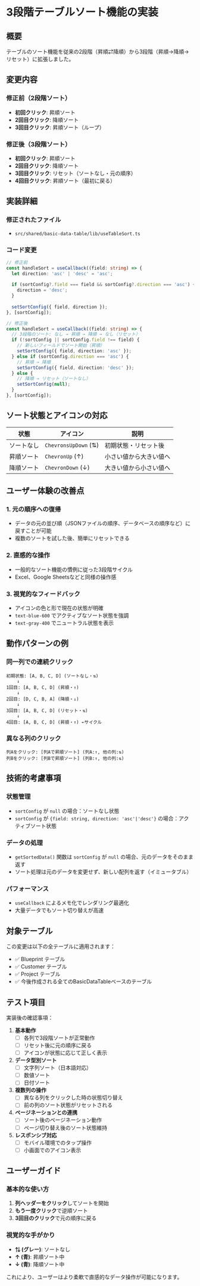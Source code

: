 # 3段階テーブルソート機能の実装

## 概要

テーブルのソート機能を従来の2段階（昇順⇄降順）から3段階（昇順→降順→リセット）に拡張しました。

## 変更内容

### 修正前（2段階ソート）
- **初回クリック**: 昇順ソート
- **2回目クリック**: 降順ソート  
- **3回目クリック**: 昇順ソート（ループ）

### 修正後（3段階ソート）
- **初回クリック**: 昇順ソート
- **2回目クリック**: 降順ソート
- **3回目クリック**: リセット（ソートなし・元の順序）
- **4回目クリック**: 昇順ソート（最初に戻る）

## 実装詳細

### 修正されたファイル
- `src/shared/basic-data-table/lib/useTableSort.ts`

### コード変更

```typescript
// 修正前
const handleSort = useCallback((field: string) => {
  let direction: 'asc' | 'desc' = 'asc';
  
  if (sortConfig?.field === field && sortConfig?.direction === 'asc') {
    direction = 'desc';
  }
  
  setSortConfig({ field, direction });
}, [sortConfig]);

// 修正後
const handleSort = useCallback((field: string) => {
  // 3段階のソート: なし → 昇順 → 降順 → なし（リセット）
  if (!sortConfig || sortConfig.field !== field) {
    // 新しいフィールドでソート開始（昇順）
    setSortConfig({ field, direction: 'asc' });
  } else if (sortConfig.direction === 'asc') {
    // 昇順 → 降順
    setSortConfig({ field, direction: 'desc' });
  } else {
    // 降順 → リセット（ソートなし）
    setSortConfig(null);
  }
}, [sortConfig]);
```

## ソート状態とアイコンの対応

| 状態 | アイコン | 説明 |
|------|----------|------|
| ソートなし | `ChevronsUpDown` (⇅) | 初期状態・リセット後 |
| 昇順ソート | `ChevronUp` (↑) | 小さい値から大きい値へ |
| 降順ソート | `ChevronDown` (↓) | 大きい値から小さい値へ |

## ユーザー体験の改善点

### 1. 元の順序への復帰
- データの元の並び順（JSONファイルの順序、データベースの順序など）に戻すことが可能
- 複数のソートを試した後、簡単にリセットできる

### 2. 直感的な操作
- 一般的なソート機能の慣例に従った3段階サイクル
- Excel、Google Sheetsなどと同様の操作感

### 3. 視覚的なフィードバック
- アイコンの色と形で現在の状態が明確
- `text-blue-600` でアクティブなソート状態を強調
- `text-gray-400` でニュートラル状態を表示

## 動作パターンの例

### 同一列での連続クリック
```
初期状態: [A, B, C, D] (ソートなし・⇅)
    ↓
1回目: [A, B, C, D] (昇順・↑)
    ↓  
2回目: [D, C, B, A] (降順・↓)
    ↓
3回目: [A, B, C, D] (リセット・⇅)
    ↓
4回目: [A, B, C, D] (昇順・↑) ←サイクル
```

### 異なる列のクリック
```
列Aをクリック: [列Aで昇順ソート] (列A:↑, 他の列:⇅)
列Bをクリック: [列Bで昇順ソート] (列B:↑, 他の列:⇅)
```

## 技術的考慮事項

### 状態管理
- `sortConfig` が `null` の場合：ソートなし状態
- `sortConfig` が `{field: string, direction: 'asc'|'desc'}` の場合：アクティブソート状態

### データの処理
- `getSortedData()` 関数は `sortConfig` が `null` の場合、元のデータをそのまま返す
- ソート処理は元のデータを変更せず、新しい配列を返す（イミュータブル）

### パフォーマンス
- `useCallback` によるメモ化でレンダリング最適化
- 大量データでもソート切り替えが高速

## 対象テーブル

この変更は以下の全テーブルに適用されます：

- ✅ Blueprint テーブル
- ✅ Customer テーブル  
- ✅ Project テーブル
- ✅ 今後作成される全てのBasicDataTableベースのテーブル

## テスト項目

実装後の確認事項：

1. **基本動作**
   - [ ] 各列で3段階ソートが正常動作
   - [ ] リセット後に元の順序に戻る
   - [ ] アイコンが状態に応じて正しく表示

2. **データ型別ソート**
   - [ ] 文字列ソート（日本語対応）
   - [ ] 数値ソート
   - [ ] 日付ソート

3. **複数列の操作**
   - [ ] 異なる列をクリックした時の状態切り替え
   - [ ] 前の列のソート状態がリセットされる

4. **ページネーションとの連携**
   - [ ] ソート後のページネーション動作
   - [ ] ページ切り替え後のソート状態維持

5. **レスポンシブ対応**
   - [ ] モバイル環境でのタップ操作
   - [ ] 小画面でのアイコン表示

## ユーザーガイド

### 基本的な使い方

1. **列ヘッダーをクリック**してソートを開始
2. **もう一度クリック**で逆順ソート
3. **3回目のクリック**で元の順序に戻る

### 視覚的な手がかり

- **⇅ (グレー)**: ソートなし
- **↑ (青)**: 昇順ソート中  
- **↓ (青)**: 降順ソート中

これにより、ユーザーはより柔軟で直感的なデータ操作が可能になります。